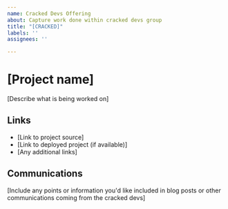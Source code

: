 ```yaml
---
name: Cracked Devs Offering
about: Capture work done within cracked devs group
title: "[CRACKED]"
labels: ''
assignees: ''

---
```


# [Project name]

[Describe what is being worked on]

## Links

- [Link to project source]
- [Link to deployed project (if available)]
- [Any additional links]

## Communications

[Include any points or information you'd like included in blog posts or other communications coming from the cracked devs]
